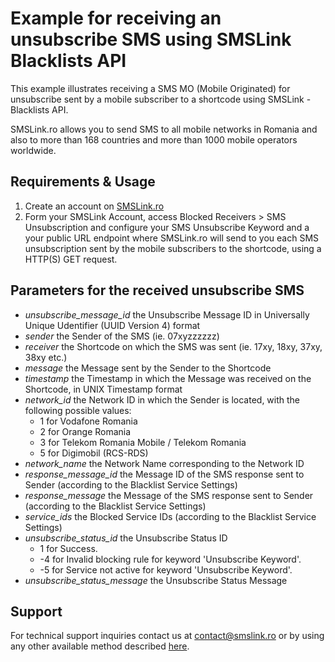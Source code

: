 # Example for receiving an unsubscribe SMS using SMSLink Blacklists API

This example illustrates receiving a SMS MO (Mobile Originated) for unsubscribe sent by a mobile subscriber to a shortcode using SMSLink - Blacklists API. 

SMSLink.ro allows you to send SMS to all mobile networks in Romania and also to more than 168 countries and more than 1000 mobile operators worldwide. 

## Requirements & Usage

1. Create an account on [SMSLink.ro](https://www.smslink.ro/inregistrare/)
2. Form your SMSLink Account, access Blocked Receivers > SMS Unsubscription and configure your SMS Unsubscribe Keyword and a your public URL endpoint where SMSLink.ro will send to you each SMS unsubscription sent by the mobile subscribers to the shortcode, using a HTTP(S) GET request.

## Parameters for the received unsubscribe SMS

- *unsubscribe_message_id* the Unsubscribe Message ID in Universally Unique Udentifier (UUID Version 4) format 
- *sender* the Sender of the SMS (ie. 07xyzzzzzz)
- *receiver* the Shortcode on which the SMS was sent (ie. 17xy, 18xy, 37xy, 38xy etc.)
- *message* the Message sent by the Sender to the Shortcode
- *timestamp* the Timestamp in which the Message was received on the Shortcode, in UNIX Timestamp format
- *network_id* the Network ID in which the Sender is located, with the following possible values:
  - 1 for Vodafone Romania
  - 2 for Orange Romania
  - 3 for Telekom Romania Mobile / Telekom Romania
  - 5 for Digimobil (RCS-RDS)
- *network_name* the Network Name corresponding to the Network ID
- *response_message_id* the Message ID of the SMS response sent to Sender (according to the Blacklist Service Settings)
- *response_message* the Message of the SMS response sent to Sender (according to the Blacklist Service Settings)
- *service_ids* the Blocked Service IDs (according to the Blacklist Service Settings)
- *unsubscribe_status_id* the Unsubscribe Status ID
  - 1 for Success.
  - -4 for Invalid blocking rule for keyword 'Unsubscribe Keyword'.
  - -5 for Service not active for keyword 'Unsubscribe Keyword'.
- *unsubscribe_status_message* the Unsubscribe Status Message

## Support

For technical support inquiries contact us at contact@smslink.ro or by using any other available method described [here](https://www.smslink.ro/contact.php).
